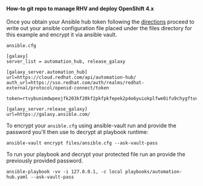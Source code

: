 #### How-to git repo to manage RHV and deploy OpenShift 4.x

Once you obtain your Ansible hub token following the [directions](https://access.redhat.com/documentation/en-us/red_hat_ansible_automation_platform/2.1/html-single/getting_started_with_automation_hub/index) proceed to write out your ansible configuration file placed under the files directory for this example and encrypt it via ansible vault.


`ansible.cfg`

    [galaxy]
    server_list = automation_hub, release_galaxy
    
    [galaxy_server.automation_hub]
    url=https://cloud.redhat.com/api/automation-hub/
    auth_url=https://sso.redhat.com/auth/realms/redhat-external/protocol/openid-connect/token
    
    token=rtvybunimdwpeojfk203kf20kf2pkfpkfepek2p4o6yuiokplfwe0ifu9chygftuvyibunimolmknjbvfdsrftyuiopo9iuytrewsxcvgbhjklmnbgfdsasdrtyuioplkjhgfdsxcvbhjklmnhbgfdszxcvbhjklmnbvcxzxlkjhgfdcfvgbhnjklpoiuytrdesdfghjkllkjhgfdsdfghjkl;p[poiuytrewasdfghjklmnbvcxsdfghjklopoiuytrewqasdfghjklmnbvcxsdfghjkloiuytresdfghjkmnbvcdxszxcvgbhjkmnbvcdxszxcvghjkmnbvcxzxcvbhnjmvcxziuytrewertyuioijhgfdsadfghjklmnbvcxzcfghjklkjhgfrewssertyuiopoiuytredsdfghjklkjhgfdsxcvgbhjklmnbv
    
    [galaxy_server.release_galaxy]
    url=https://galaxy.ansible.com/

To encrypt your `ansible.cfg` using ansible-vault run and provide the password you'll then use to decrypt at playbook runtime:

    ansible-vault encrypt files/ansible.cfg --ask-vault-pass
    
To run your playbook and decrypt your protected file run an provide the previously provided password.

    ansible-playbook -vv -i 127.0.0.1, -c local playbooks/automation-hub.yaml --ask-vault-pass
